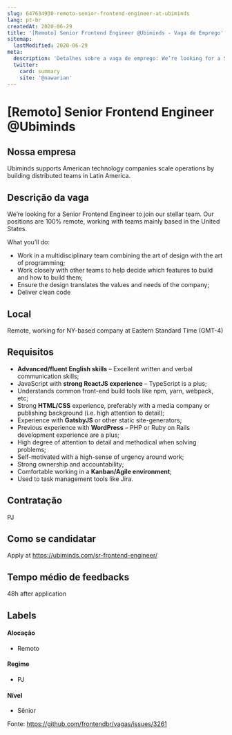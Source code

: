 ```yaml
---
slug: 647634930-remoto-senior-frontend-engineer-at-ubiminds
lang: pt-br
createdAt: 2020-06-29
title: '[Remoto] Senior Frontend Engineer @Ubiminds - Vaga de Emprego'
sitemap:
  lastModified: 2020-06-29
meta:
  description: 'Detalhes sobre a vaga de emprego: We’re looking for a Senior Frontend Engineer to join our stellar team. Our positions are 100% remote, working with teams mainly based in the United States. What you’ll do: - Work in a multidisciplinary team combining the art of design with the art of programming; - Work closely with other teams to help decide which features to build and how to build them; - Ensure the design translates the values ​​and needs of the company; - Deliver clean code'
  twitter:
    card: summary
    site: '@nawarian'
---
```


# [Remoto] Senior Frontend Engineer @Ubiminds

## Nossa empresa

Ubiminds supports American technology companies scale operations by building distributed teams in Latin America.

## Descrição da vaga

We’re looking for a Senior Frontend Engineer to join our stellar team. Our positions are 100% remote, working with teams mainly based in the United States.

What you’ll do:
- Work in a multidisciplinary team combining the art of design with the art of programming;
- Work closely with other teams to help decide which features to build and how to build them;
- Ensure the design translates the values ​​and needs of the company;
- Deliver clean code

## Local

Remote, working for NY-based company at Eastern Standard Time (GMT-4)

## Requisitos

- **Advanced/fluent English skills** – Excellent written and verbal communication skills;
- JavaScript with **strong ReactJS experience** – TypeScript is a plus;
- Understands common front-end build tools like npm, yarn, webpack, etc;
- Strong **HTML/CSS** experience, preferably with a media company or publishing background (i.e. high attention to detail);
- Experience with **GatsbyJS** or other static site-generators;
- Previous experience with **WordPress** – PHP or Ruby on Rails development experience are a plus;
- High degree of attention to detail and methodical when solving problems;
- Self-motivated with a high-sense of urgency around work;
- Strong ownership and accountability;
- Comfortable working in a **Kanban/Agile environment**;
- Used to task management tools like Jira.

## Contratação

PJ

## Como se candidatar

Apply at https://ubiminds.com/sr-frontend-engineer/

## Tempo médio de feedbacks

48h after application 

## Labels

#### Alocação
- Remoto

#### Regime
- PJ

#### Nível
- Sênior


Fonte: https://github.com/frontendbr/vagas/issues/3261